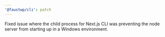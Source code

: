```yaml
---
'@faustwp/cli': patch
---
```


Fixed issue where the child process for Next.js CLI was preventing the node server from starting up in a Windows environment.
